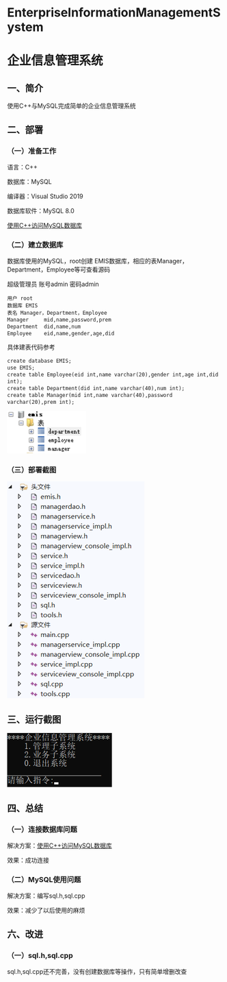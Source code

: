 # EnterpriseInformationManagementSystem

# 企业信息管理系统

## 一、简介

使用C++与MySQL完成简单的企业信息管理系统

## 二、部署

### （一）准备工作

语言：C++

数据库：MySQL

编译器：Visual Studio 2019

数据库软件：MySQL 8.0

[使用C++访问MySQL数据库](https://www.cnblogs.com/imreW/p/16988548.html)

### （二）建立数据库

数据库使用的MySQL，root创建 EMIS数据库，相应的表Manager，Department，Employee等可查看源码

超级管理员 账号admin 密码admin

~~~
用户 root
数据库 EMIS
表名 Manager，Department，Employee
Manager     mid,name,password,prem
Department  did,name,num
Employee    eid,name,gender,age,did
~~~

具体建表代码参考

~~~
create database EMIS;
use EMIS;
create table Employee(eid int,name varchar(20),gender int,age int,did int);
create table Department(did int,name varchar(40),num int);
create table Manager(mid int,name varchar(40),password varchar(20),prem int);
~~~

![数据库截图](https://github.com/imrewang/EnterpriseInformationManagementSystem_DatabaseVersion/blob/main/screenshot/%E6%95%B0%E6%8D%AE%E5%BA%93%E6%88%AA%E5%9B%BE.png?raw=true)

### （三）部署截图

![部署截图](https://github.com/imrewang/EnterpriseInformationManagementSystem_DatabaseVersion/blob/main/screenshot/%E9%83%A8%E7%BD%B2%E6%88%AA%E5%9B%BE.png?raw=true)

## 三、运行截图

![运行截图](https://github.com/imrewang/EnterpriseInformationManagementSystem_DatabaseVersion/blob/main/screenshot/%E8%BF%90%E8%A1%8C%E6%88%AA%E5%9B%BE.png?raw=true)

## 四、总结

### （一）连接数据库问题

解决方案：[使用C++访问MySQL数据库](https://www.cnblogs.com/imreW/p/16988548.html)

效果：成功连接

### （二）MySQL使用问题

解决方案：编写sql.h,sql.cpp

效果：减少了以后使用的麻烦

## 六、改进

### （一）sql.h,sql.cpp

sql.h,sql.cpp还不完善，没有创建数据库等操作，只有简单增删改查

